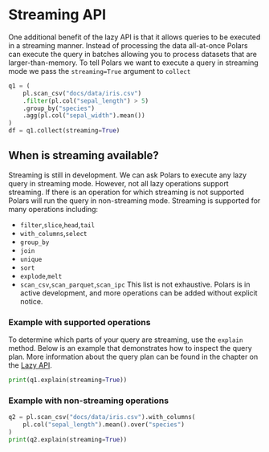 # Streaming API
One additional benefit of the lazy API is that it allows queries to be executed in a streaming manner. Instead of processing the data all-at-once Polars can execute the query in batches allowing you to process datasets that are larger-than-memory.
To tell Polars we want to execute a query in streaming mode we pass the `streaming=True` argument to `collect`
 
```python
q1 = (
    pl.scan_csv("docs/data/iris.csv")
    .filter(pl.col("sepal_length") > 5)
    .group_by("species")
    .agg(pl.col("sepal_width").mean())
)
df = q1.collect(streaming=True)
```


## When is streaming available?
Streaming is still in development. We can ask Polars to execute any lazy query in streaming mode. However, not all lazy operations support streaming. If there is an operation for which streaming is not supported Polars will run the query in non-streaming mode.
Streaming is supported for many operations including:
* `filter`,`slice`,`head`,`tail`
* `with_columns`,`select`
* `group_by`
* `join`
* `unique`
* `sort`
* `explode`,`melt`
* `scan_csv`,`scan_parquet`,`scan_ipc`
This list is not exhaustive. Polars is in active development, and more operations can be added without explicit notice.
### Example with supported operations
To determine which parts of your query are streaming, use the `explain` method. Below is an example that demonstrates how to inspect the query plan. More information about the query plan can be found in the chapter on the [Lazy API](https://docs.pola.rs/user-guide/lazy/query-plan/).
 
```python
print(q1.explain(streaming=True))
```
 

### Example with non-streaming operations
 
```python
q2 = pl.scan_csv("docs/data/iris.csv").with_columns(
    pl.col("sepal_length").mean().over("species")
)
print(q2.explain(streaming=True))
```
 

